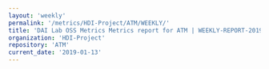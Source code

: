```yaml
---
layout: 'weekly'
permalink: '/metrics/HDI-Project/ATM/WEEKLY/'
title: 'DAI Lab OSS Metrics Metrics report for ATM | WEEKLY-REPORT-2019-01-13'
organization: 'HDI-Project'
repository: 'ATM'
current_date: '2019-01-13'
---
```

